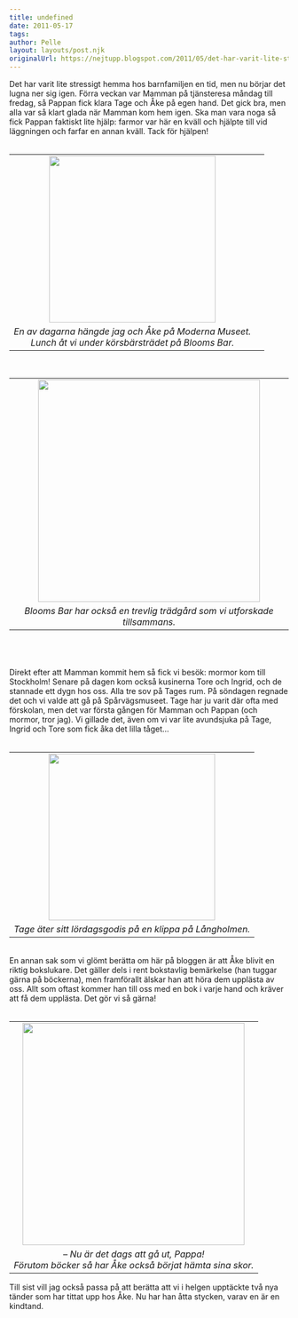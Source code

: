 ```yaml
---
title: undefined
date: 2011-05-17
tags: 	
author: Pelle
layout: layouts/post.njk
originalUrl: https://nejtupp.blogspot.com/2011/05/det-har-varit-lite-stressigt-hemma-hos.html
---
```


Det har varit lite stressigt hemma hos barnfamiljen en tid, men nu börjar det lugna ner sig igen. Förra veckan var Mamman på tjänsteresa måndag till fredag, så Pappan fick klara Tage och Åke på egen hand. Det gick bra, men alla var så klart glada när Mamman kom hem igen. Ska man vara noga så fick Pappan faktiskt lite hjälp: farmor var här en kväll och hjälpte till vid läggningen och farfar en annan kväll. Tack för hjälpen!<br><br><table align="center" cellpadding="0" cellspacing="0" class="tr-caption-container" style="margin-left: auto; margin-right: auto; text-align: center;"><tbody><tr><td style="text-align: center;"><img src="../../../../img/Blooms+bar+med+A%25CC%258Ake-IMG_1205.jpg" width="300"></td></tr><tr><td class="tr-caption" style="text-align: center;"><i>En av dagarna hängde jag och Åke på Moderna Museet. <br>Lunch åt vi under körsbärsträdet på Blooms Bar.</i></td><td class="tr-caption" style="text-align: center;"><br></td></tr></tbody></table><br><table align="center" cellpadding="0" cellspacing="0" class="tr-caption-container" style="margin-left: auto; margin-right: auto; text-align: center;"><tbody><tr><td style="text-align: center;"><img src="../../../../img/Blooms+bar+med+A%25CC%258Ake-IMG_1230.jpg" width="400"></td></tr><tr><td class="tr-caption" style="text-align: center;"><i>Blooms Bar har också en trevlig trädgård som vi utforskade tillsammans.</i></td></tr></tbody></table><br><br><br>Direkt efter att Mamman kommit hem så fick vi besök: mormor kom till Stockholm! Senare på dagen kom också kusinerna Tore och Ingrid, och de stannade ett dygn hos oss. Alla tre sov på Tages rum. På söndagen regnade det och vi valde att gå på Spårvägsmuseet. Tage har ju varit där ofta med förskolan, men det var första gången för Mamman och Pappan (och mormor, tror jag). Vi gillade det, även om vi var lite avundsjuka på Tage, Ingrid och Tore som fick åka det lilla tåget...<br><br><table align="center" cellpadding="0" cellspacing="0" class="tr-caption-container" style="margin-left: auto; margin-right: auto; text-align: center;"><tbody><tr><td style="text-align: center;"><img src="../../../../img/La%25CC%258Angholmen+med+mormor-IMG_1237.jpg" width="300"></td></tr><tr><td class="tr-caption" style="text-align: center;"><i>Tage äter sitt lördagsgodis på en klippa på Långholmen.</i></td></tr></tbody></table><br>En annan sak som vi glömt berätta om här på bloggen är att Åke blivit en riktig bokslukare. Det gäller dels i rent bokstavlig bemärkelse (han tuggar gärna på böckerna), men framförallt älskar han att höra dem upplästa av oss. Allt som oftast kommer han till oss med en bok i varje hand och kräver att få dem upplästa. Det gör vi så gärna!<br><br><table align="center" cellpadding="0" cellspacing="0" class="tr-caption-container" style="margin-left: auto; margin-right: auto; text-align: center;"><tbody><tr><td style="text-align: center;"><img src="../../../../img/Hemmabilder-_MG_9152.jpg" width="400"></td></tr><tr><td class="tr-caption" style="text-align: center;"><i>– Nu är det dags att gå ut, Pappa! <br>Förutom böcker så har Åke också börjat hämta sina skor.</i> </td></tr></tbody></table>Till sist vill jag också passa på att berätta att vi i helgen upptäckte två nya tänder som har tittat upp hos Åke. Nu har han åtta stycken, varav en är en kindtand.
<!-- no comments on this post -->